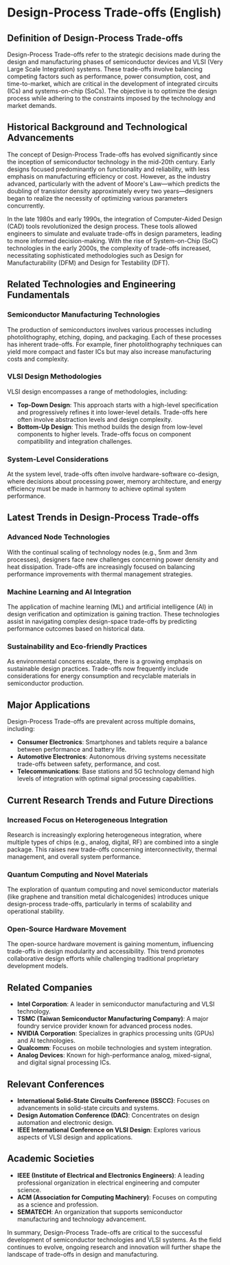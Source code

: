 # Design-Process Trade-offs (English)

## Definition of Design-Process Trade-offs

Design-Process Trade-offs refer to the strategic decisions made during the design and manufacturing phases of semiconductor devices and VLSI (Very Large Scale Integration) systems. These trade-offs involve balancing competing factors such as performance, power consumption, cost, and time-to-market, which are critical in the development of integrated circuits (ICs) and systems-on-chip (SoCs). The objective is to optimize the design process while adhering to the constraints imposed by the technology and market demands.

## Historical Background and Technological Advancements

The concept of Design-Process Trade-offs has evolved significantly since the inception of semiconductor technology in the mid-20th century. Early designs focused predominantly on functionality and reliability, with less emphasis on manufacturing efficiency or cost. However, as the industry advanced, particularly with the advent of Moore's Law—which predicts the doubling of transistor density approximately every two years—designers began to realize the necessity of optimizing various parameters concurrently.

In the late 1980s and early 1990s, the integration of Computer-Aided Design (CAD) tools revolutionized the design process. These tools allowed engineers to simulate and evaluate trade-offs in design parameters, leading to more informed decision-making. With the rise of System-on-Chip (SoC) technologies in the early 2000s, the complexity of trade-offs increased, necessitating sophisticated methodologies such as Design for Manufacturability (DFM) and Design for Testability (DFT).

## Related Technologies and Engineering Fundamentals

### Semiconductor Manufacturing Technologies

The production of semiconductors involves various processes including photolithography, etching, doping, and packaging. Each of these processes has inherent trade-offs. For example, finer photolithography techniques can yield more compact and faster ICs but may also increase manufacturing costs and complexity.

### VLSI Design Methodologies

VLSI design encompasses a range of methodologies, including:
- **Top-Down Design**: This approach starts with a high-level specification and progressively refines it into lower-level details. Trade-offs here often involve abstraction levels and design complexity.
- **Bottom-Up Design**: This method builds the design from low-level components to higher levels. Trade-offs focus on component compatibility and integration challenges.

### System-Level Considerations

At the system level, trade-offs often involve hardware-software co-design, where decisions about processing power, memory architecture, and energy efficiency must be made in harmony to achieve optimal system performance.

## Latest Trends in Design-Process Trade-offs

### Advanced Node Technologies

With the continual scaling of technology nodes (e.g., 5nm and 3nm processes), designers face new challenges concerning power density and heat dissipation. Trade-offs are increasingly focused on balancing performance improvements with thermal management strategies.

### Machine Learning and AI Integration

The application of machine learning (ML) and artificial intelligence (AI) in design verification and optimization is gaining traction. These technologies assist in navigating complex design-space trade-offs by predicting performance outcomes based on historical data.

### Sustainability and Eco-friendly Practices

As environmental concerns escalate, there is a growing emphasis on sustainable design practices. Trade-offs now frequently include considerations for energy consumption and recyclable materials in semiconductor production.

## Major Applications

Design-Process Trade-offs are prevalent across multiple domains, including:
- **Consumer Electronics**: Smartphones and tablets require a balance between performance and battery life.
- **Automotive Electronics**: Autonomous driving systems necessitate trade-offs between safety, performance, and cost.
- **Telecommunications**: Base stations and 5G technology demand high levels of integration with optimal signal processing capabilities.

## Current Research Trends and Future Directions

### Increased Focus on Heterogeneous Integration

Research is increasingly exploring heterogeneous integration, where multiple types of chips (e.g., analog, digital, RF) are combined into a single package. This raises new trade-offs concerning interconnectivity, thermal management, and overall system performance.

### Quantum Computing and Novel Materials

The exploration of quantum computing and novel semiconductor materials (like graphene and transition metal dichalcogenides) introduces unique design-process trade-offs, particularly in terms of scalability and operational stability.

### Open-Source Hardware Movement

The open-source hardware movement is gaining momentum, influencing trade-offs in design modularity and accessibility. This trend promotes collaborative design efforts while challenging traditional proprietary development models.

## Related Companies

- **Intel Corporation**: A leader in semiconductor manufacturing and VLSI technology.
- **TSMC (Taiwan Semiconductor Manufacturing Company)**: A major foundry service provider known for advanced process nodes.
- **NVIDIA Corporation**: Specializes in graphics processing units (GPUs) and AI technologies.
- **Qualcomm**: Focuses on mobile technologies and system integration.
- **Analog Devices**: Known for high-performance analog, mixed-signal, and digital signal processing ICs.

## Relevant Conferences

- **International Solid-State Circuits Conference (ISSCC)**: Focuses on advancements in solid-state circuits and systems.
- **Design Automation Conference (DAC)**: Concentrates on design automation and electronic design.
- **IEEE International Conference on VLSI Design**: Explores various aspects of VLSI design and applications.

## Academic Societies

- **IEEE (Institute of Electrical and Electronics Engineers)**: A leading professional organization in electrical engineering and computer science.
- **ACM (Association for Computing Machinery)**: Focuses on computing as a science and profession.
- **SEMATECH**: An organization that supports semiconductor manufacturing and technology advancement.

In summary, Design-Process Trade-offs are critical to the successful development of semiconductor technologies and VLSI systems. As the field continues to evolve, ongoing research and innovation will further shape the landscape of trade-offs in design and manufacturing.
